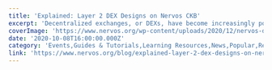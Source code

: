 ```yaml
---
title: 'Explained: Layer 2 DEX Designs on Nervos CKB'
excerpt: 'Decentralized exchanges, or DEXs, have become increasingly popular recently, as users are skipping centralized platforms in favor of permissionless, trustless and composable alternatives. While Ethere'
coverImage: 'https://www.nervos.org/wp-content/uploads/2020/12/nervos-defi.png'
date: '2020-10-08T16:00:00.000Z'
category: 'Events,Guides & Tutorials,Learning Resources,News,Popular,Releases & Updates'
link: 'https://www.nervos.org/blog/explained-layer-2-dex-designs-on-nervos-ckb'
---
```


